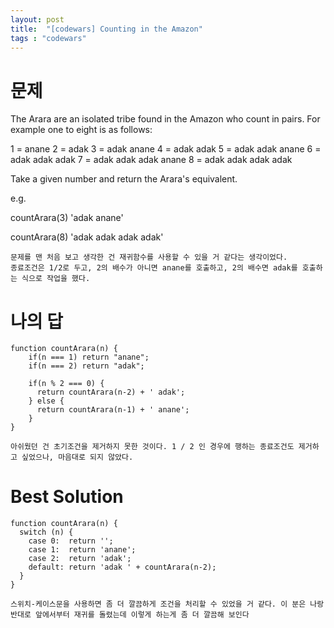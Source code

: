 ```yaml
---
layout: post
title:  "[codewars] Counting in the Amazon"
tags : "codewars"
---
```


# 문제
The Arara are an isolated tribe found in the Amazon who count in pairs. For example one to eight is as follows:

1 = anane 
2 = adak 
3 = adak anane 
4 = adak adak 
5 = adak adak anane 
6 = adak adak adak
7 = adak adak adak anane
8 = adak adak adak adak 

Take a given number and return the Arara's equivalent.

e.g.

countArara(3) 'adak anane'

countArara(8) 'adak adak adak adak'

```
문제를 맨 처음 보고 생각한 건 재귀함수를 사용할 수 있을 거 같다는 생각이었다.
종료조건은 1/2로 두고, 2의 배수가 아니면 anane를 호출하고, 2의 배수면 adak를 호출하는 식으로 작업을 했다.
```

# 나의 답
```
function countArara(n) {
    if(n === 1) return "anane";
    if(n === 2) return "adak";

    if(n % 2 === 0) {
      return countArara(n-2) + ' adak';
    } else {
      return countArara(n-1) + ' anane';
    }
}
```

`
아쉬웠던 건 초기조건을 제거하지 못한 것이다. 1 / 2 인 경우에 행하는 종료조건도 제거하고 싶었으나, 마음대로 되지 않았다.
`

# Best Solution
```
function countArara(n) {
  switch (n) {
    case 0:  return '';
    case 1:  return 'anane';
    case 2:  return 'adak';
    default: return 'adak ' + countArara(n-2);
  }
}
```
`스위치-케이스문을 사용하면 좀 더 깔끔하게 조건을 처리할 수 있었을 거 같다.
이 분은 나랑 반대로 앞에서부터 재귀를 돌렸는데 이렇게 하는게 좀 더 깔끔해 보인다`

